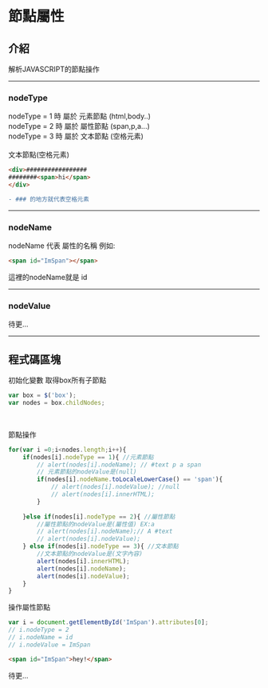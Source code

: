 # 節點屬性

## 介紹
解析JAVASCRIPT的節點操作
___
### nodeType
nodeType = 1 時 屬於 元素節點 (html,body..)<br>
nodeType = 2 時 屬於 屬性節點 (span,p,a...)<br>
nodeType = 3 時 屬於 文本節點 (空格元素)<br>
<br>
文本節點(空格元素)
```html
<div>#################
########<span>hi</span>
</div>
```
```diff
- ### 的地方就代表空格元素
```
___

### nodeName
nodeName 代表 屬性的名稱 例如:
```html
<span id="ImSpan"></span>
```
這裡的nodeName就是 id

___

### nodeValue
待更...
___


## 程式碼區塊

初始化變數 取得box所有子節點
```js 
var box = $('box'); 
var nodes = box.childNodes; 
```
<br>

節點操作
```js
for(var i =0;i<nodes.length;i++){
	if(nodes[i].nodeType == 1){ //元素節點 
		// alert(nodes[i].nodeName); // #text p a span
		// 元素節點的nodeValue是(null)
		if(nodes[i].nodeName.toLocaleLowerCase() == 'span'){
			// alert(nodes[i].nodeValue); //null
			// alert(nodes[i].innerHTML);
		}
      
	}else if(nodes[i].nodeType == 2){ //屬性節點
		//屬性節點的nodeValue是(屬性值) EX:a
		// alert(nodes[i].nodeName);// A #text
		// alert(nodes[i].nodeValue);
	} else if(nodes[i].nodeType == 3){ //文本節點
		//文本節點的nodeValue是(文字內容)
		alert(nodes[i].innerHTML); 
		alert(nodes[i].nodeName);
		alert(nodes[i].nodeValue);
	}
}
```

操作屬性節點 
```js
var i = document.getElementById('ImSpan').attributes[0];
// i.nodeType = 2
// i.nodeName = id
// i.nodeValue = ImSpan
```
```html
<span id="ImSpan">hey!</span>
```


待更...
